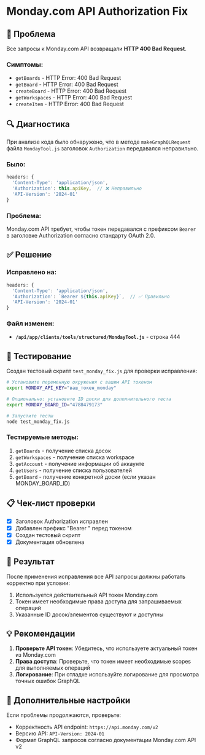 # Monday.com API Authorization Fix

## 🐛 Проблема

Все запросы к Monday.com API возвращали **HTTP 400 Bad Request**.

### Симптомы:
- `getBoards` - HTTP Error: 400 Bad Request
- `getBoard` - HTTP Error: 400 Bad Request  
- `createBoard` - HTTP Error: 400 Bad Request
- `getWorkspaces` - HTTP Error: 400 Bad Request
- `createItem` - HTTP Error: 400 Bad Request

## 🔍 Диагностика

При анализе кода было обнаружено, что в методе `makeGraphQLRequest` файла `MondayTool.js` заголовок `Authorization` передавался неправильно.

### Было:
```javascript
headers: {
  'Content-Type': 'application/json',
  'Authorization': this.apiKey,  // ❌ Неправильно
  'API-Version': '2024-01'
}
```

### Проблема:
Monday.com API требует, чтобы токен передавался с префиксом `Bearer ` в заголовке Authorization согласно стандарту OAuth 2.0.

## ✅ Решение

### Исправлено на:
```javascript
headers: {
  'Content-Type': 'application/json',
  'Authorization': `Bearer ${this.apiKey}`,  // ✅ Правильно
  'API-Version': '2024-01'
}
```

### Файл изменен:
- **`/api/app/clients/tools/structured/MondayTool.js`** - строка 444

## 🧪 Тестирование

Создан тестовый скрипт `test_monday_fix.js` для проверки исправления:

```bash
# Установите переменную окружения с вашим API токеном
export MONDAY_API_KEY="ваш_токен_monday"

# Опционально: установите ID доски для дополнительного теста
export MONDAY_BOARD_ID="4788479173"

# Запустите тесты
node test_monday_fix.js
```

### Тестируемые методы:
1. `getBoards` - получение списка досок
2. `getWorkspaces` - получение списка workspace
3. `getAccount` - получение информации об аккаунте
4. `getUsers` - получение списка пользователей
5. `getBoard` - получение конкретной доски (если указан MONDAY_BOARD_ID)

## 📋 Чек-лист проверки

- [x] Заголовок Authorization исправлен
- [x] Добавлен префикс "Bearer " перед токеном
- [x] Создан тестовый скрипт
- [x] Документация обновлена

## 🚀 Результат

После применения исправления все API запросы должны работать корректно при условии:
1. Используется действительный API токен Monday.com
2. Токен имеет необходимые права доступа для запрашиваемых операций
3. Указанные ID досок/элементов существуют и доступны

## 💡 Рекомендации

1. **Проверьте API токен**: Убедитесь, что используете актуальный токен из Monday.com
2. **Права доступа**: Проверьте, что токен имеет необходимые scopes для выполняемых операций
3. **Логирование**: При отладке используйте логирование для просмотра точных ошибок GraphQL

## 🔧 Дополнительные настройки

Если проблемы продолжаются, проверьте:
- Корректность API endpoint: `https://api.monday.com/v2`
- Версию API: `API-Version: 2024-01`
- Формат GraphQL запросов согласно документации Monday.com API v2 